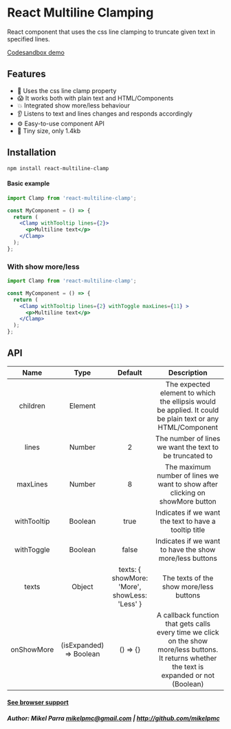 # React Multiline Clamping

React component that uses the css line clamping to truncate given text in specified lines.

[Codesandbox demo](https://codesandbox.io/embed/react-multiline-clamp-luw4q)

## Features
- 🎉 Uses the css line clamp property
- 😱 It works both with plain text and HTML/Components
- 💥 Integrated show more/less behaviour
- 👂 Listens to text and lines changes and responds accordingly
- ⚙️ Easy-to-use component API
- 🌳 Tiny size, only 1.4kb

## Installation

```shell
npm install react-multiline-clamp
```

#### Basic example

```jsx
import Clamp from 'react-multiline-clamp';

const MyComponent = () => {
  return (
    <Clamp withTooltip lines={2}>
      <p>Multiline text</p>
    </Clamp>
  );
};
```

### With show more/less

```jsx
import Clamp from 'react-multiline-clamp';

const MyComponent = () => {
  return (
    <Clamp withTooltip lines={2} withToggle maxLines={11} >
      <p>Multiline text</p>
    </Clamp>
  );
};
```

## API

|     Name    |           Type          |                           Default                           |                                                                   Description                                                                   |
|:-----------:|:-----------------------:|:-----------------------------------------------------------:|:-----------------------------------------------------------------------------------------------------------------------------------------------:|
|   children  |         Element         |                                                             | The expected element to which the ellipsis would be applied. It could be plain text or any HTML/Component                                       |
|    lines    |          Number         |                              2                              | The number of lines we want the text to be truncated to                                                                                         |
|   maxLines  |          Number         |                              8                              | The maximum number of lines we want to show after clicking on showMore button                                                                   |
| withTooltip |         Boolean         |                             true                            | Indicates if we want the text to have a tooltip title                                                                                           |
|  withToggle |         Boolean         |                            false                            | Indicates if we want to have the show more/less buttons                                                                                         |
|    texts    |          Object         |    texts: {     showMore: 'More',     showLess: 'Less'    } | The texts of the show more/less buttons                                                                                                         |
|  onShowMore | (isExpanded) => Boolean |                           () => {}                          | A callback function that gets calls every time we click on the show more/less buttons. It returns whether the text is expanded or not (Boolean) |
#### [See browser support](https://caniuse.com/#feat=mdn-css_properties_-webkit-line-clamp)

##### Author: Mikel Parra <mikelpmc@gmail.com> | <http://github.com/mikelpmc>
